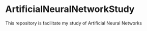 # ArtificialNeuralNetworkStudy
This repository is facilitate my study of Artificial Neural Networks
